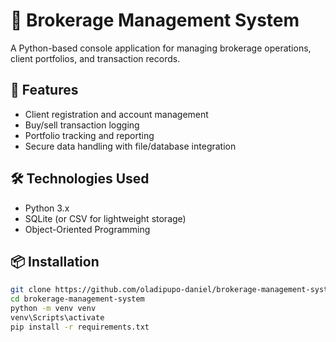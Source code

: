 # 🏦 Brokerage Management System

A Python-based console application for managing brokerage operations, client portfolios, and transaction records.

## 🚀 Features
- Client registration and account management
- Buy/sell transaction logging
- Portfolio tracking and reporting
- Secure data handling with file/database integration

## 🛠 Technologies Used
- Python 3.x
- SQLite (or CSV for lightweight storage)
- Object-Oriented Programming

## 📦 Installation
```bash
git clone https://github.com/oladipupo-daniel/brokerage-management-system.git
cd brokerage-management-system
python -m venv venv
venv\Scripts\activate
pip install -r requirements.txt
 
